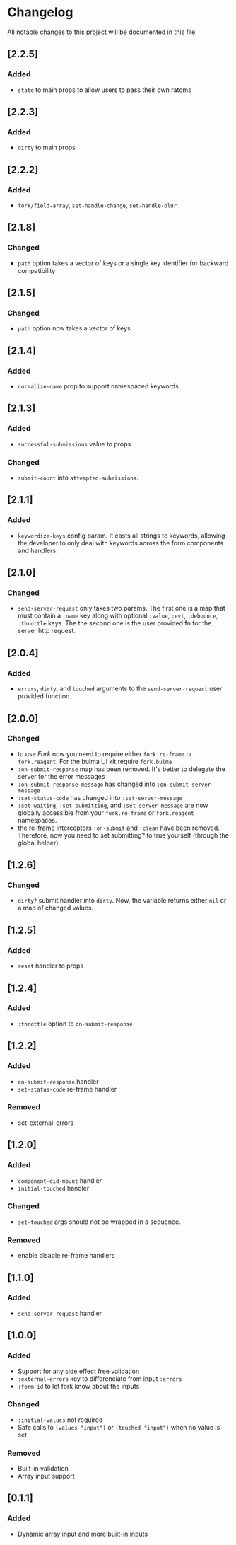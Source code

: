 # Changelog
All notable changes to this project will be documented in this file.

## [2.2.5]
### Added
- `state` to main props to allow users to pass their own ratoms

## [2.2.3]
### Added
- `dirty` to main props

## [2.2.2]
### Added
- `fork/field-array`, `set-handle-change`, `set-handle-blur`

## [2.1.8]
### Changed
- `path` option takes a vector of keys or a single key identifier for backward compatibility

## [2.1.5]
### Changed
- `path` option now takes a vector of keys

## [2.1.4]
### Added
- `normalize-name` prop to support namespaced keywords

## [2.1.3]
### Added
- `successful-submissions` value to props.

### Changed
- `submit-count` into `attempted-submissions`.

## [2.1.1]
### Added
- `keywordize-keys` config param. It casts all strings to keywords, allowing the developer to only deal with keywords across the form components and handlers.

## [2.1.0]
### Changed
- `send-server-request` only takes two params. The first one is a map that must contain a `:name` key along with optional `:value`, `:evt`, `:debounce`, `:throttle` keys. The the second one is the user provided fn for the server http request.

## [2.0.4]
### Added
- `errors`, `dirty`, and `touched` arguments to the `send-server-request` user provided function.

## [2.0.0]
### Changed
- to use *Fork* now you need to require either `fork.re-frame` or `fork.reagent`. For the bulma UI kit require `fork.bulma`
- `:on-submit-response` map has been removed. It's better to delegate the server for the error messages
- `:on-submit-response-message` has changed into `:on-submit-server-message`
- `:set-status-code` has changed into `:set-server-message`
- `:set-waiting`, `:set-submitting`, and `:set-server-message` are now globally accessible from your `fork.re-frame` or `fork.reagent` namespaces.
- the re-frame interceptors `:on-submit` and `:clean` have been removed. Therefore, now you need to set submitting? to true yourself (through the global helper).

## [1.2.6]
### Changed
- `dirty?` submit handler into `dirty`. Now, the variable returns either `nil` or a map of changed values.

## [1.2.5]
### Added
- `reset` handler to props

## [1.2.4]
### Added
- `:throttle` option to `on-submit-response`

## [1.2.2]
### Added
- `on-submit-response` handler
- `set-status-code` re-frame handler

### Removed
- set-external-errors
## [1.2.0]
### Added
- `component-did-mount` handler
- `initial-touched` handler

### Changed
- `set-touched` args should not be wrapped in a sequence.

### Removed
- enable disable re-frame handlers

## [1.1.0]
### Added
- `send-server-request` handler

## [1.0.0]
### Added
- Support for any side effect free validation
- `:external-errors` key to differenciate from input `:errors`
- `:form-id` to let fork know about the inputs

### Changed
- `:initial-values` not required
- Safe calls to `(values "input")` or `(touched "input")` when no value is set

### Removed
- Built-in validation
- Array input support

## [0.1.1]
### Added
- Dynamic array input and more built-in inputs
